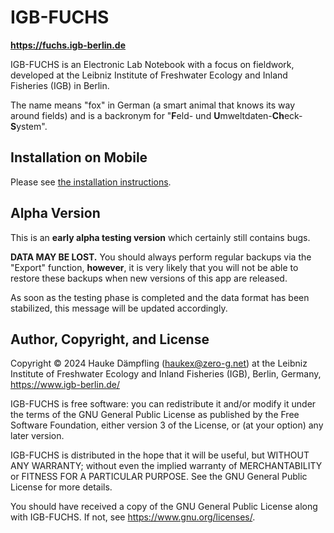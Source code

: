 IGB-FUCHS
=========

**<https://fuchs.igb-berlin.de>**

IGB-FUCHS is an Electronic Lab Notebook with a focus on fieldwork, developed at
the Leibniz Institute of Freshwater Ecology and Inland Fisheries (IGB) in Berlin.

The name means "fox" in German (a smart animal that knows its way around fields)
and is a backronym for "**F**eld- und **U**mweltdaten-**Ch**eck-**S**ystem".

Installation on Mobile
----------------------

Please see [the installation instructions](src/images/IGB-FUCHS_Mobile-Installation.pdf).

Alpha Version
-------------

This is an **early alpha testing version** which certainly still contains bugs.

**DATA MAY BE LOST.**
You should always perform regular backups via the "Export" function, **however**,
it is very likely that you will not be able to restore these backups when new versions of this app are released.

As soon as the testing phase is completed and the data format has been stabilized, this message will be updated accordingly.


Author, Copyright, and License
------------------------------

Copyright © 2024 Hauke Dämpfling (haukex@zero-g.net)
at the Leibniz Institute of Freshwater Ecology and Inland Fisheries (IGB),
Berlin, Germany, <https://www.igb-berlin.de/>

IGB-FUCHS is free software: you can redistribute it and/or modify it under
the terms of the GNU General Public License as published by the Free Software
Foundation, either version 3 of the License, or (at your option) any later version.

IGB-FUCHS is distributed in the hope that it will be useful, but WITHOUT
ANY WARRANTY; without even the implied warranty of MERCHANTABILITY or FITNESS
FOR A PARTICULAR PURPOSE. See the GNU General Public License for more details.

You should have received a copy of the GNU General Public License along with
IGB-FUCHS. If not, see <https://www.gnu.org/licenses/>.